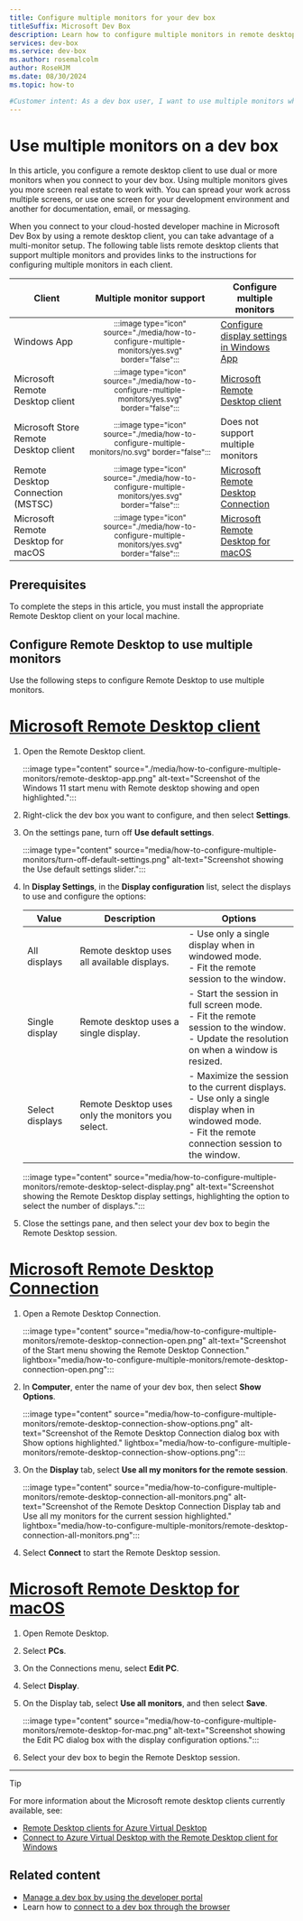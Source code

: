 ```yaml
---
title: Configure multiple monitors for your dev box
titleSuffix: Microsoft Dev Box
description: Learn how to configure multiple monitors in remote desktop clients, so you can use multiple monitors when connecting to a dev box.
services: dev-box
ms.service: dev-box
ms.author: rosemalcolm
author: RoseHJM
ms.date: 08/30/2024
ms.topic: how-to

#Customer intent: As a dev box user, I want to use multiple monitors when connecting to my dev box so that I can have more screen real estate to work with.
---
```


# Use multiple monitors on a dev box 

In this article, you configure a remote desktop client to use dual or more monitors when you connect to your dev box. Using multiple monitors gives you more screen real estate to work with. You can spread your work across multiple screens, or use one screen for your development environment and another for documentation, email, or messaging.

When you connect to your cloud-hosted developer machine in Microsoft Dev Box by using a remote desktop client, you can take advantage of a multi-monitor setup. The following table lists remote desktop clients that support multiple monitors and provides links to the instructions for configuring multiple monitors in each client.

| Client | Multiple monitor support | Configure multiple monitors |
|--|:-:|--|
| Windows App | <sub>:::image type="icon" source="./media/how-to-configure-multiple-monitors/yes.svg" border="false":::</sub> | [Configure display settings in Windows App](/windows-app/display-settings?tabs=windows) |
| Microsoft Remote Desktop client| <sub>:::image type="icon" source="./media/how-to-configure-multiple-monitors/yes.svg" border="false":::</sub> | [Microsoft Remote Desktop client](/azure/dev-box/how-to-configure-multiple-monitors?branch=main&tabs=windows-app#configure-remote-desktop-to-use-multiple-monitors) |
| Microsoft Store Remote Desktop client | <sub>:::image type="icon" source="./media/how-to-configure-multiple-monitors/no.svg" border="false":::</sub> | Does not support multiple monitors |
| Remote Desktop Connection (MSTSC) | <sub>:::image type="icon" source="./media/how-to-configure-multiple-monitors/yes.svg" border="false":::</sub> | [Microsoft Remote Desktop Connection](/azure/dev-box/how-to-configure-multiple-monitors?branch=main&tabs=windows-connection#configure-remote-desktop-to-use-multiple-monitors) |
| Microsoft Remote Desktop for macOS  | <sub>:::image type="icon" source="./media/how-to-configure-multiple-monitors/yes.svg" border="false":::</sub> | [Microsoft Remote Desktop for macOS](/azure/dev-box/how-to-configure-multiple-monitors?branch=main&tabs=macOS#configure-remote-desktop-to-use-multiple-monitors) |

## Prerequisites

To complete the steps in this article, you must install the appropriate Remote Desktop client on your local machine.

## Configure Remote Desktop to use multiple monitors

Use the following steps to configure Remote Desktop to use multiple monitors.

# [Microsoft Remote Desktop client](#tab/windows-client)

1. Open the Remote Desktop client. 
 
   :::image type="content" source="./media/how-to-configure-multiple-monitors/remote-desktop-app.png" alt-text="Screenshot of the Windows 11 start menu with Remote desktop showing and open highlighted.":::
 
1. Right-click the dev box you want to configure, and then select **Settings**.
 
1. On the settings pane, turn off **Use default settings**.
 
   :::image type="content" source="media/how-to-configure-multiple-monitors/turn-off-default-settings.png" alt-text="Screenshot showing the Use default settings slider.":::
 
1. In **Display Settings**, in the **Display configuration** list, select the displays to use and configure the options:
 
   | Value | Description | Options |
   |---|---|---|
   | All displays | Remote desktop uses all available displays. | - Use only a single display when in windowed mode. <br> - Fit the remote session to the window. |
   | Single display | Remote desktop uses a single display. | - Start the session in full screen mode. <br> - Fit the remote session to the window. <br> - Update the resolution on when a window is resized. |
   | Select displays | Remote Desktop uses only the monitors you select. | - Maximize the session to the current displays. <br> - Use only a single display when in windowed mode. <br> - Fit the remote connection session to the window. |

   :::image type="content" source="media/how-to-configure-multiple-monitors/remote-desktop-select-display.png" alt-text="Screenshot showing the Remote Desktop display settings, highlighting the option to select the number of displays.":::

1. Close the settings pane, and then select your dev box to begin the Remote Desktop session.

# [Microsoft Remote Desktop Connection](#tab/windows-connection)

1. Open a Remote Desktop Connection.

   :::image type="content" source="media/how-to-configure-multiple-monitors/remote-desktop-connection-open.png" alt-text="Screenshot of the Start menu showing the Remote Desktop Connection." lightbox="media/how-to-configure-multiple-monitors/remote-desktop-connection-open.png":::

1. In **Computer**, enter the name of your dev box, then select **Show Options**.

   :::image type="content" source="media/how-to-configure-multiple-monitors/remote-desktop-connection-show-options.png" alt-text="Screenshot of the Remote Desktop Connection dialog box with Show options highlighted." lightbox="media/how-to-configure-multiple-monitors/remote-desktop-connection-show-options.png":::

1. On the **Display** tab, select **Use all my monitors for the remote session**.

   :::image type="content" source="media/how-to-configure-multiple-monitors/remote-desktop-connection-all-monitors.png" alt-text="Screenshot of the Remote Desktop Connection Display tab and Use all my monitors for the current session highlighted." lightbox="media/how-to-configure-multiple-monitors/remote-desktop-connection-all-monitors.png":::

1. Select **Connect** to start the Remote Desktop session.

# [Microsoft Remote Desktop for macOS](#tab/macOS)

1. Open Remote Desktop.
 
1. Select **PCs**.

1. On the Connections menu, select **Edit PC**.
 
1. Select **Display**.
 
1. On the Display tab, select **Use all monitors**, and then select **Save**.

   :::image type="content" source="media/how-to-configure-multiple-monitors/remote-desktop-for-mac.png" alt-text="Screenshot showing the Edit PC dialog box with the display configuration options.":::

1. Select your dev box to begin the Remote Desktop session.

--- 

> [!TIP]
> For more information about the Microsoft remote desktop clients currently available, see:
> - [Remote Desktop clients for Azure Virtual Desktop](/azure/virtual-desktop/users/remote-desktop-clients-overview)
> - [Connect to Azure Virtual Desktop with the Remote Desktop client for Windows](/azure/virtual-desktop/users/connect-windows)

## Related content

- [Manage a dev box by using the developer portal](how-to-create-dev-boxes-developer-portal.md)
- Learn how to [connect to a dev box through the browser](./quickstart-create-dev-box.md#connect-to-a-dev-box)